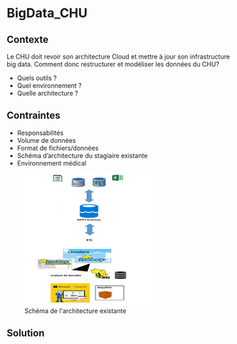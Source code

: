 # BigData_CHU

## Contexte

Le CHU doit revoir son architecture Cloud et mettre à jour son infrastructure big data.
Comment donc restructurer et modéliser les données du CHU?
- Quels outils ?
- Quel environnement ?
- Quelle architecture ?

## Contraintes

- Responsabilités
- Volume de données
- Format de fichiers/données
- Schéma d’architecture du stagiaire existante
- Environnement médical

<figure>
	<img src="images/schema_Archi_existante.jpg" width="300" height="300" align="center">
	<figcaption> Schèma de l'architecture existante </figcaption>
</figure>

## Solution

